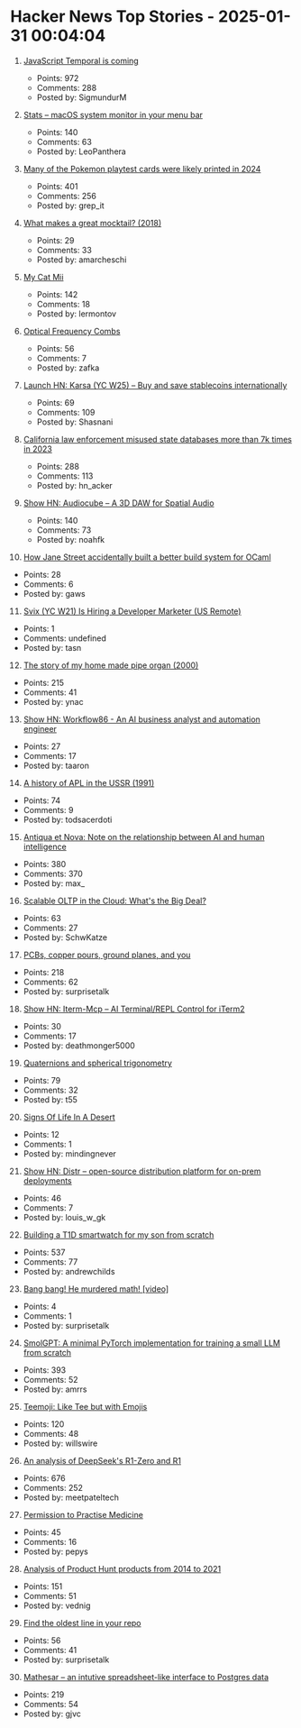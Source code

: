 # Hacker News Top Stories - 2025-01-31 00:04:04

1. [JavaScript Temporal is coming](https://developer.mozilla.org/en-US/blog/javascript-temporal-is-coming/)
   - Points: 972
   - Comments: 288
   - Posted by: SigmundurM

2. [Stats – macOS system monitor in your menu bar](https://github.com/exelban/stats)
   - Points: 140
   - Comments: 63
   - Posted by: LeoPanthera

3. [Many of the Pokemon playtest cards were likely printed in 2024](https://www.elitefourum.com/t/many-of-the-pokemon-playtest-cards-were-likely-printed-in-2024/52421)
   - Points: 401
   - Comments: 256
   - Posted by: grep_it

4. [What makes a great mocktail? (2018)](https://www.seriouseats.com/cocktail-science-mocktail-how-to-replicate-the-taste-of-alcohol-in-a-nonalcoholic-drink)
   - Points: 29
   - Comments: 33
   - Posted by: amarcheschi

5. [My Cat Mii](https://www.theparisreview.org/blog/2025/01/20/my-cat-mii/)
   - Points: 142
   - Comments: 18
   - Posted by: lermontov

6. [Optical Frequency Combs](https://www.nist.gov/topics/physics/optical-frequency-combs)
   - Points: 56
   - Comments: 7
   - Posted by: zafka

7. [Launch HN: Karsa (YC W25) – Buy and save stablecoins internationally](undefined)
   - Points: 69
   - Comments: 109
   - Posted by: Shasnani

8. [California law enforcement misused state databases more than 7k times in 2023](https://www.eff.org/deeplinks/2025/01/california-police-misused-state-databases-more-7000-times-2023)
   - Points: 288
   - Comments: 113
   - Posted by: hn_acker

9. [Show HN: Audiocube – A 3D DAW for Spatial Audio](https://www.audiocube.app)
   - Points: 140
   - Comments: 73
   - Posted by: noahfk

10. [How Jane Street accidentally built a better build system for OCaml](https://blog.janestreet.com/how-we-accidentally-built-a-better-build-system-for-ocaml-index/)
   - Points: 28
   - Comments: 6
   - Posted by: gaws

11. [Svix (YC W21) Is Hiring a Developer Marketer (US Remote)](https://www.svix.com/careers/)
   - Points: 1
   - Comments: undefined
   - Posted by: tasn

12. [The story of my home made pipe organ (2000)](https://www.sentex.ca/~mwandel/organ/organ.html)
   - Points: 215
   - Comments: 41
   - Posted by: ynac

13. [Show HN: Workflow86 - An AI business analyst and automation engineer](https://www.workflow86.com/)
   - Points: 27
   - Comments: 17
   - Posted by: taaron

14. [A history of APL in the USSR (1991)](https://dl.acm.org/doi/10.1145/130647.130656)
   - Points: 74
   - Comments: 9
   - Posted by: todsacerdoti

15. [Antiqua et Nova: Note on the relationship between AI and human intelligence](https://www.vatican.va/roman_curia/congregations/cfaith/documents/rc_ddf_doc_20250128_antiqua-et-nova_en.html)
   - Points: 380
   - Comments: 370
   - Posted by: max_

16. [Scalable OLTP in the Cloud: What's the Big Deal?](http://muratbuffalo.blogspot.com/2024/01/scalable-oltp-in-cloud-whats-big-deal.html)
   - Points: 63
   - Comments: 27
   - Posted by: SchwKatze

17. [PCBs, copper pours, ground planes, and you](https://lcamtuf.substack.com/p/pcbs-ground-planes-and-you)
   - Points: 218
   - Comments: 62
   - Posted by: surprisetalk

18. [Show HN: Iterm-Mcp – AI Terminal/REPL Control for iTerm2](https://github.com/ferrislucas/iterm-mcp)
   - Points: 30
   - Comments: 17
   - Posted by: deathmonger5000

19. [Quaternions and spherical trigonometry](https://terrytao.wordpress.com/2024/12/19/quaternions-and-spherical-trigonometry/)
   - Points: 79
   - Comments: 32
   - Posted by: t55

20. [Signs Of Life In A Desert](https://www.noemamag.com/signs-of-life-in-a-desert-of-death/)
   - Points: 12
   - Comments: 1
   - Posted by: mindingnever

21. [Show HN: Distr – open-source distribution platform for on-prem deployments](https://github.com/glasskube/distr)
   - Points: 46
   - Comments: 7
   - Posted by: louis_w_gk

22. [Building a T1D smartwatch for my son from scratch](https://andrewchilds.com/posts/building-a-t1d-smartwatch-from-scratch)
   - Points: 537
   - Comments: 77
   - Posted by: andrewchilds

23. [Bang bang! He murdered math! [video]](https://taylor.town/bang-bang)
   - Points: 4
   - Comments: 1
   - Posted by: surprisetalk

24. [SmolGPT: A minimal PyTorch implementation for training a small LLM from scratch](https://github.com/Om-Alve/smolGPT)
   - Points: 393
   - Comments: 52
   - Posted by: amrrs

25. [Teemoji: Like Tee but with Emojis](https://github.com/willswire/teemoji)
   - Points: 120
   - Comments: 48
   - Posted by: willswire

26. [An analysis of DeepSeek's R1-Zero and R1](https://arcprize.org/blog/r1-zero-r1-results-analysis)
   - Points: 676
   - Comments: 252
   - Posted by: meetpateltech

27. [Permission to Practise Medicine](https://blogs.bl.uk/digitisedmanuscripts/2025/01/permission-to-practise-medicine.html)
   - Points: 45
   - Comments: 16
   - Posted by: pepys

28. [Analysis of Product Hunt products from 2014 to 2021](https://components.one/posts/gamer-and-nihilist-product-hunt)
   - Points: 151
   - Comments: 51
   - Posted by: vednig

29. [Find the oldest line in your repo](https://milofultz.com/2025-01-26-find-the-oldest-line-in-your-repo.html)
   - Points: 56
   - Comments: 41
   - Posted by: surprisetalk

30. [Mathesar – an intutive spreadsheet-like interface to Postgres data](https://github.com/mathesar-foundation/mathesar)
   - Points: 219
   - Comments: 54
   - Posted by: gjvc

